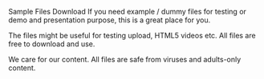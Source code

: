 Sample Files Download
If you need example / dummy files for testing or demo and presentation purpose, this is a great place for you.

The files might be useful for testing upload, HTML5 videos etc. All files are free to download and use.

We care for our content. All files are safe from viruses and adults-only content.
